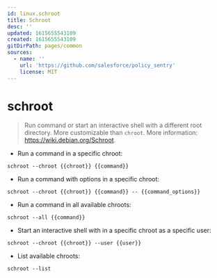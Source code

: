 ```yaml
---
id: linux.schroot
title: Schroot
desc: ''
updated: 1615655543109
created: 1615655543109
gitDirPath: pages/common
sources:
  - name: ''
    url: 'https://github.com/salesforce/policy_sentry'
    license: MIT
---
```

# schroot

> Run command or start an interactive shell with a different root directory. More customizable than `chroot`.
> More information: <https://wiki.debian.org/Schroot>.

- Run a command in a specific chroot:

`schroot --chroot {{chroot}} {{command}}`

- Run a command with options in a specific chroot:

`schroot --chroot {{chroot}} {{command}} -- {{command_options}}`

- Run a command in all available chroots:

`schroot --all {{command}}`

- Start an interactive shell with in a specific chroot as a specific user:

`schroot --chroot {{chroot}} --user {{user}}`

- List available chroots:

`schroot --list`

